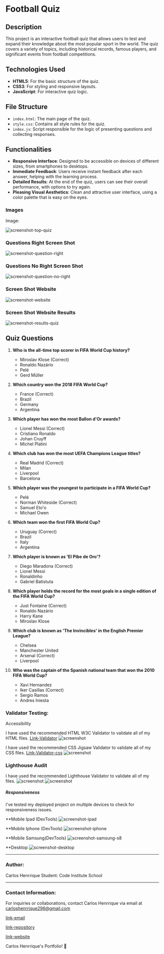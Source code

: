 # Football Quiz

## Description
This project is an interactive football quiz that allows users to test and expand their knowledge about the most popular sport in the world. The quiz covers a variety of topics, including historical records, famous players, and significant events from football competitions.

## Technologies Used
- **HTML5**: For the basic structure of the quiz.
- **CSS3**: For styling and responsive layouts.
- **JavaScript**: For interactive quiz logic.

## File Structure
- `index.html`: The main page of the quiz.
- `style.css`: Contains all style rules for the quiz.
- `index.js`: Script responsible for the logic of presenting questions and collecting responses.


## Functionalities

- **Responsive Interface**: Designed to be accessible on devices of different sizes, from smartphones to desktops.
- **Immediate Feedback**: Users receive instant feedback after each answer, helping with the learning process.
- **Detailed Results**: At the end of the quiz, users can see their overall performance, with options to try again.
- **Pleasing Visual Aesthetics**: Clean and attractive user interface, using a color palette that is easy on the eyes.

### Images

Image:

![screenshot-top-quiz](./assets/img/screen-shot-website.png)

### Questions Right Screen Shot 
![screenshot-question-right](./assets/img/screen-shot-quiz-question-right.png)

### Questions No Right Screen Shot
![screenshot-question-no-right](./assets/img/screen-shot-quiz-question-no-right.png)

### Screen Shot Website
![screenshot-website](./assets/img/screen-shot-website.png)

### Screen Shot Website Results
![screenshot-results-quiz](./assets/img/screen-shot-quiz-results.png)


## Quiz Questions

1. **Who is the all-time top scorer in FIFA World Cup history?**
   - Miroslav Klose (Correct)
   - Ronaldo Nazário
   - Pelé
   - Gerd Müller

2. **Which country won the 2018 FIFA World Cup?**
   - France (Correct)
   - Brazil
   - Germany
   - Argentina

3. **Which player has won the most Ballon d'Or awards?**
   - Lionel Messi (Correct)
   - Cristiano Ronaldo
   - Johan Cruyff
   - Michel Platini

4. **Which club has won the most UEFA Champions League titles?**
   - Real Madrid (Correct)
   - Milan
   - Liverpool
   - Barcelona

5. **Which player was the youngest to participate in a FIFA World Cup?**
   - Pelé
   - Norman Whiteside (Correct)
   - Samuel Eto'o
   - Michael Owen

6. **Which team won the first FIFA World Cup?**
   - Uruguay (Correct)
   - Brazil
   - Italy
   - Argentina

7. **Which player is known as 'El Pibe de Oro'?**
   - Diego Maradona (Correct)
   - Lionel Messi
   - Ronaldinho
   - Gabriel Batistuta

8. **Which player holds the record for the most goals in a single edition of the FIFA World Cup?**
   - Just Fontaine (Correct)
   - Ronaldo Nazário
   - Harry Kane
   - Miroslav Klose

9. **Which club is known as 'The Invincibles' in the English Premier League?**
   - Chelsea
   - Manchester United
   - Arsenal (Correct)
   - Liverpool

10. **Who was the captain of the Spanish national team that won the 2010 FIFA World Cup?**
    - Xavi Hernandez
    - Iker Casillas (Correct)
    - Sergio Ramos
    - Andres Iniesta


### Validator Testing:
Accessibility

I have used the recommended HTML W3C Validator to validate all of my HTML files.
[Link-Validator](https://validator.w3.org/)
![screenshot](./assets/img/validator-w3-html.png)

I have used the recommended CSS Jigsaw Validator to validate all of my CSS files.
[Link-Validator-css](https://jigsaw.w3.org/css-validator/)
![screenshot](./assets/img/validator-w3-css.png)

### Lighthouse Audit
I have used the recommended Lighthouse Validator to validate all of my files.
![screenshot](./assets/img/screen-shot-lighthouse-top.png)
![screenshot](./assets/img/screen-shot-lighthouse-middle.png)

##### Responsiveness
I've tested my deployed project on multiple devices to check for responsiveness issues.

**Mobile Ipad (DevTools)
![screenshot-ipad](./assets/img/screen-shot-ipad.png)

**Mobile Iphone (DevTools)
![screenshot-iphone](./assets/img/screen-shot-mobile.png)

**Mobile Samsung(DevTools)
![screenshot-samsung-s8](./assets/img/screen-shot-samsumg-S8.png)

**Desktop
![screenshot-desktop](./assets/img/screen-shot-website.png)

---
### Author:
Carlos Henrrique
Student: Code Institute School

---

### Contact Information:
For inquiries or collaborations, 
contact Carlos Henrrique via email at carloshenrrique296@gmail.com

[link-email](carloshenrrique296@gmail.com)

[link-repository](https://github.com/soucarloshenrrique/project02.git)

[link-website](https://quiz-project02.netlify.app/)

Carlos Henrrique's Portfolio! 🚀
